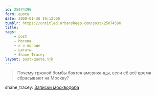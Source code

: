 ```yaml
---
id: 25074396
form: quote
date: 2008-01-30 19:12:00
tumblr: https://untitled.urbansheep.com/post/25074396
title: 
tags:
    - post
    - Москва
    - и о погоде
    - цитаты
    - Shane Tracey
layout: post-quote.njk
---
```


<blockquote>
Почему грязной бомбы боятся американцы, если её всё время сбрасывают на Москву?
</blockquote>

shane_tracey: <a href="http://shane-tracey.livejournal.com/1375021.html">Записки москвофоба</a>
